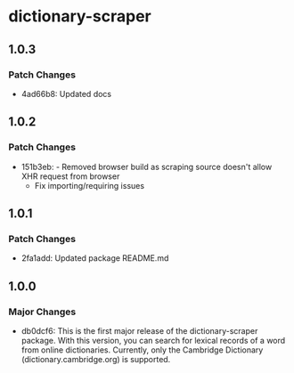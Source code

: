 # dictionary-scraper

## 1.0.3

### Patch Changes

- 4ad66b8: Updated docs

## 1.0.2

### Patch Changes

- 151b3eb: - Removed browser build as scraping source doesn't allow XHR request from browser
  - Fix importing/requiring issues

## 1.0.1

### Patch Changes

- 2fa1add: Updated package README.md

## 1.0.0

### Major Changes

- db0dcf6: This is the first major release of the dictionary-scraper package. With this version, you can search for lexical records of a word from online dictionaries. Currently, only the Cambridge Dictionary (dictionary.cambridge.org) is supported.
